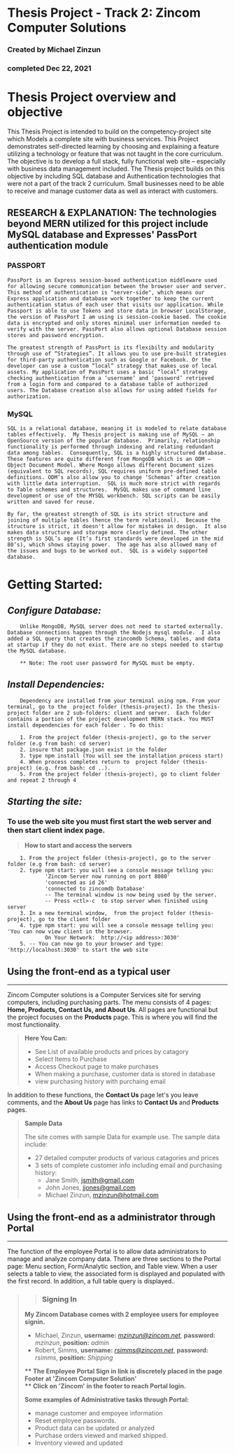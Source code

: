 # Thesis Project - Track 2: Zincom Computer Solutions
### Created by Michael Zinzun
### completed Dec 22, 2021

# Thesis Project overview and objective
This Thesis Project is intended to build on the competency-project site which Models a complete site with business services. This Project demonstrates self-directed learning by choosing and explaining a feature utilizing a technology or feature that was not taught in the core curriculum. The objective is to develop a full stack, fully functional web site – especially with business data management included. The Thesis project builds on this objective by including SQL database and Authentication technologies that were not a part of the track 2 curriculum. Small businesses need to be able to receive and manage customer data as well as interact with customers. 

## RESEARCH & EXPLANATION: The technologies beyond MERN utilized for this project include MySQL database and Expresses' PassPort authentication module
### <b>PASSPORT</b>

    PassPort is an Express session-based authentication middleware used for allowing secure communication between the browser user and server. This method of authentication is "server-side", which means our Express application and database work together to keep the current authentication status of each user that visits our application. While Passport is able to use Tokens and store data in browser LocalStorage, the version of PassPort I am using is session-cookie based. The cookie data is encrypted and only stores minimal user information needed to verify with the server. PassPort also allows optional Database session stores and password encryption. 

    The greatest strength of PassPort is its flexibilty and modularity through use of “Strategies”. It allows you to use pre-built strategies for third-party authentication such as Google or Facebook. Or the developer can use a custom “local” strategy that makes use of local assets. My application of PassPort uses a basic “local” strategy checking authentication from a ‘username’ and ‘password’ retrieved from a login form and compared to a database table of authorized users. The Database creation also allows for using added fields for authorization.

### <b>MySQL</b>

	SQL is a relational database, meaning it is modeled to relate database tables effectively.  My Thesis project is making use of MySQL – an OpenSource version of the popular database.  Primarily, relationship functionality is performed through indexing and relating redundant data among tables.  Consequently, SQL is a highly structured database. These features are quite different from MongoDB which is an ODM – Object Document Model. Where Mongo allows different Document sizes (equivalent to SQL records), SQL requires uniform pre-defined table definitions. ODM’s also allow you to change ‘Schemas’ after creation with little data interruption.  SQL is much more strict with regards to Table schemes and structures.  MySQL makes use of command line development or use of the MYSQL workbench. SQL scripts can be easily written and saved for reuse.

	By far, the greatest strength of SQL is its strict structure and joining of multiple tables (hence the term relational).  Because the structure is strict, it doesn't allow for mistakes in design.  It also makes data structure and storage more clearly defined. The other strength is SQL’s age (It’s first standards were developed in the mid 80’s), which shows staying power.  The age has also allowed many of the issues and bugs to be worked out.  SQL is a widely supported database. 


# Getting Started:
## <em>Configure Database:</em>
        Unlike MongoDB, MySQL server does not need to started externally. Database connections happen through the Nodejs mysql module.  I also added a SQL query that creates the zincomdb Schema, tables, and data at startup if they do not exist. There are no steps needed to startup the MySQL database.

        ** Note: The root user password for MySQL must be empty. 

## <em>Install Dependencies:</em>
        Dependency are installed from your terminal using npm. From your terminal, go to the  project folder (thesis-project). In the thesis-project folder are 2 sub-folders: client and server.  Each folder contains a portion of the project development MERN stack. You MUST install dependencies for each folder . To do this: 

        1. From the project folder (thesis-project), go to the server folder (e.g from bash: cd server) 
        2. insure that package.json exist in the folder
        3. type npm install (You will see the installation process start)
        4. When process completes return to  project folder (thesis-project) (e.g. from bash: cd ..).
        5. From the project folder (thesis-project), go to client folder and repeat 2 through 4

##  <em>Starting the site:</em>
### To use the web site you must first start the web server and then start client index page. 
> <b>How to start and access the servers</b><br>

        1. From the project folder (thesis-project), go to the server folder (e.g from bash: cd server) 
        2. type npm start: you will see a console message telling you:
                'Zincom Server now running on port 8080'
                'connected as id 26'
                'connected to zincomdb Database'
                -- The terminal window is now being used by the server.
                -- Press <ctl>-c  to stop server when finished using server
        3. In a new terminal window,  from the project folder (thesis-project), go to the client folder 
        4. type npm start: you will see a console message telling you: 'You can now view client in the browser.
                On Your Network:  http://<ip address>:3030' 
        5. -- You can now go to your browser and type: 'http://localhost:3030' to start the web site

## Using the front-end as a typical user

***

Zincom Computer solutions is a Computer Services site for serving computers, including purchasing parts.  The menu consists of 4 pages: <b>Home, Products, Contact Us, and About Us</b>.  All pages are functional but the project focuses on the <b>Products</b> page.  This is where you will find the most functionality.  <br><p>

><b>Here You Can:</b>
>- See List of available products and prices by catagory
>- Select Items to Purchase
>- Access Checkout page to make purchases
>- When making a purchase, customer data is stored in database
>- view purchasing history with purchaing email

<p>In addition to these functions, the <b>Contact Us</b> page let's you leave comments, and the <b>About Us</b> page has links to <b>Contact Us</b> and <b>Products</b> pages.</p>

><b>Sample Data</b>
><p>The site comes with sample Data for example use. The sample data include:<p>
> 
>- 27 detailed computer products of various catagories and prices
>- 3 sets of complete customer info including email and purchasing history:
>   - Jane Smith,  jsmith@gmail.com
>   - John Jones, jjones@gmail.com
>   - Michael Zinzun, mzinzun@hotmail.com

## Using the front-end as a administrator through Portal

***

The function of the employee Portal is to allow data administrators to manage and analyze company data.  There are three sections to the Portal page: Menu section, Form/Analytic section, and Table view.  When a user selects a table to view, the associated form is displayed and populated with the first record.  In addition, a full table query is displayed..

>> ### <b>Signing In</b>
> 
>  <b>My Zincom Database comes with 2 employee users for employee signin.</b>
> - Michael, Zinzun, <b>username:</b> <em>mzinzun@zincom.net</em>,  <b>password:</b> <em>mzinzun</em>, <b>position:</b>  <em>admin</em>
> - Robert, Simms, <b>username:</b> <em>rsimms@zincom.net</em>, <b>password:</b> <em>rsimms</em>,  <b>position:</b> <em>Shipping</em>
>
> <b> ** The Employee Portal Sign in link is discretely placed in the page Footer at 'Zincom Computer Solution' </b><br>
> <b> **  Click on 'Zincom' in the footer to reach Portal login. </b>
>
> <b>Some examples of Administrative tasks through Portal:</b>
>- manage customer and empoyee information
>- Reset employee passwords.
>- Product data can be updated or analyzed
>- Purchase orders viewed and marked shipped.      
>- Inventory viewed and updated
> 
> 


